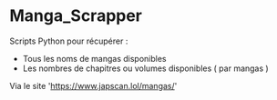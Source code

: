 # Manga_Scrapper
Scripts Python pour récupérer :
- Tous les noms de mangas disponibles
- Les nombres de chapitres ou volumes disponibles ( par mangas )

Via le site 'https://www.japscan.lol/mangas/'
